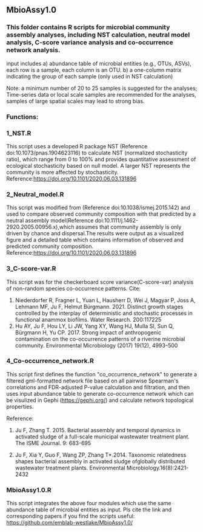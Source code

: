 ## MbioAssy1.0
### This folder contains R scripts for microbial community assembly analyses, including NST calculation, neutral model analysis, C-score variance analysis and co-occurrence network analysis.
input includes a) abundance table of microbial entities (e.g., OTUs, ASVs), each row is a sample, each column is an OTU.
               b) a one-column matrix indicating the group of each sample (only used in NST calculation)

Note: a minimum number of 20 to 25 samples is suggested for the analyses;
      Time-series data or local scale samples are recommended for the analyses, samples of large spatial scales may lead to strong bias.


### Functions:
### 1_NST.R
This script uses a developed R package NST (Reference doi:10.1073/pnas.1904623116) to calculate NST (normalized stochasticity ratio), which range from 0 to 100% and provides quantitative assessment of ecological stochasticity based on null model. A larger NST represents the community is more affected by stochasticity.
Reference:https://doi.org/10.1101/2020.06.03.131896


### 2_Neutral_model.R
This script was modified from (Reference doi:10.1038/ismej.2015.142) and used to compare observed community composition with that predicted by a neutral assembly model(Reference doi:10.1111/j.1462-2920.2005.00956.x),which assumes that community assembly is only driven by chance and dispersal.The results were output as a visualized figure and a detailed table which contains information of observed and predicted community composition.
Reference:https://doi.org/10.1101/2020.06.03.131896


### 3_C-score-var.R
This script was for the checkerboard score variance(C-score-var) analysis of non-random species co-occurrence patterns. Cite:

1. Niederdorfer R, Fragner L, Yuan L, Hausherr D, Wei J, Magyar P, Joss A, Lehmann MF, Ju F, Helmut Bürgmann. 2021. Distinct growth stages controlled by the interplay of deterministic and stochastic processes in functional anammox biofilms. Water Research. 200:117225
2. Hu AY, Ju F, Hou LY, Li JW, Yang XY, Wang HJ, Mulla SI, Sun Q, Bürgmann H, Yu CP. 2017. Strong impact of anthropogenic contamination on the co-occurrence patterns of a riverine microbial community. Environmental Microbiology (2017) 19(12), 4993–500

### 4_Co-occurrence_network.R
This script first defines the function "co_occurrence_network" to generate a filtered gml-formatted network file based on all pairwise Spearman's correlations and FDR-adjusted P-value calculation and filtration, and then uses input abundance table to generate co-occurrence network which can be visulized in Gephi (https://gephi.org/) and calculate network topological properties.

Reference:
1. Ju F, Zhang T. 2015. Bacterial assembly and temporal dynamics in activated sludge of a full-scale municipal wastewater treatment plant. The ISME Journal. 9: 683-695

3. Ju F, Xia Y, Guo F, Wang ZP, Zhang T*.2014. Taxonomic relatedness shapes bacterial assembly in activated sludge ofglobally distributed wastewater treatment plants. Environmental Microbiology.16(8):2421-2432


### MbioAssy1.0.R
This script integrates the above four modules which use the same abundance table of microbial entities as input. Pls cite the link and corresponding papers if you find the scripts useful:
https://github.com/emblab-westlake/MbioAssy1.0/
